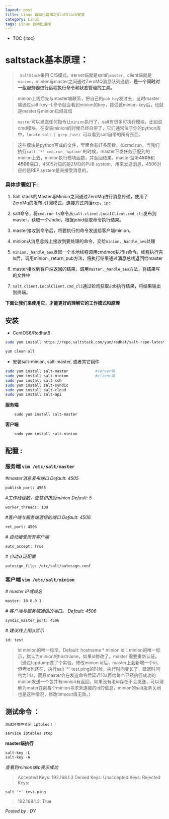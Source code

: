 ```yaml
---
layout: post
title: Linux 自动化运维之SlatStack安装
category: Linux
tags: Linux 自动化运维
---
```


* TOC 
{:toc}





# saltstack基本原理：

> ` SaltStack`采用 C/S模式，server端就是salt的`master`，client端就是`minion`，minion与master之间通过ZeroMQ消息队列通信，**是一个同时对一组服务器进行远程执行命令和状态管理的工具。**

> minion上线后先与master端联系，把自己的`pub key`发过去，这时master端通过salt-key -L命令就会看到minion的key，接受该minion-key后，也就是master与minion已经互信

>  `master`可以发送任何指令让`minion`执行了，salt有很多可执行模块，比如说cmd模块，在安装minion的时候已经自带了，它们通常位于你的python库中，`locate salt | grep /usr/ `可以看到salt自带的所有东西。

>  这些模块是python写成的文件，里面会有好多函数，如cmd.run，当我们执行`salt '*' cmd.run 'uptime'`的时候，master下发任务匹配到的minion上去，minion执行模块函数，并返回结果。master监听**4505**和**4506**端口，4505对应的是ZMQ的PUB system，用来发送消息，4506对应的是REP system是来接受消息的。


### 具体步骤如下:

1. Salt stack的Master与Minion之间通过ZeroMq进行消息传递，使用了ZeroMq的发布-订阅模式，连接方式包括`tcp`，`ipc`

2. salt命令，将`cmd.run ls`命令从`salt.client.LocalClient.cmd_cli`发布到master，获取一个Jodid，根据jobid获取命令执行结果。

3. master接收到命令后，将要执行的命令发送给客户端minion。

4. minion从消息总线上接收到要处理的命令，交给`minion._handle_aes`处理

5. `minion._handle_aes`发起一个本地线程调用cmdmod执行ls命令。线程执行完ls后，调用minion._return_pub方法，将执行结果通过消息总线返回给master

6. master接收到客户端返回的结果，调用`master._handle_aes`方法，将结果写的文件中

7. `salt.client.LocalClient.cmd_cli`通过轮询获取Job执行结果，将结果输出到终端。

**下面让我们来使用它，才能更好的理解它的工作模式和原理**

## 安装
* CentOS6/Redhat6

```bash
sudo yum install https://repo.saltstack.com/yum/redhat/salt-repo-latest-1.el6.noarch.rpm
```

```bash
yum clean all
```

* 安装salt-minion, salt-master, 或者其它组件

```bash
sudo yum install salt-master			#server端
sudo yum install salt-minion			#client端
sudo yum install salt-ssh
sudo yum install salt-syndic
sudo yum install salt-cloud
sudo yum install salt-api
```
**服务端**

```shell
    sudo yum install salt-master 
```

**客户端**

```shell
    sudo yum install salt-minion
```

## 配置  :

### 服务端 `vim /etc/salt/master`

*#master消息发布端口 Default: 4505*

`publish_port: 4505`    

*#工作线程数，应答和接受minion Default: 5*

`worker_threads: 100`

*#客户端与服务端通信的端口 Default: 4506*

`ret_port: 4506`    

*# 自动接受所有客户端*

`auto_accept: True` 

*# 自动认证配置*   

`autosign_file: /etc/salt/autosign.conf`

### 客户端 `vim /etc/salt/minion`

*# master IP或域名*

`master: 10.0.0.1`

*# 客户端与服务端通信的端口。 Default: 4506*

`syndic_master_port: 4506`

*# 建议线上用ip显示*

`id: test`

>id minion的唯一标示。Default: hostname *
> minion id：minion的唯一标示，默认为minion的hostname，如果id修改了，master 需要重新认证。
> （通过tcpdump做了个实验，修改minion id后，master上会新增一个id，但老id也还在，执行salt '*' test.ping的时候，执行时间变长了，延迟时间约为14s，而且master会在发送命令后延迟10s再给每个已经执行成功的minion发送一个包并有minion有返回，如果没有老id存在不会发送，可以理解为mater在向每个minion寻求未连接的id的信息，minion的salt服务关闭也是这种情况，修改timeout值无效。）


## 测试命令 ： 

`测试环境中关闭 iptbles！！`

```shell
service iptables stop
```

**master端执行**

```shell
salt-key -L	
salt-key -A
```

*查看到minion端ip表示成功*

> Accepted Keys:
192.168.1.3
Denied Keys:
Unaccepted Keys:
Rejected Keys:

```shell
salt '*' test.ping
```

> 192.168.1.3:
    True


*Posted by : DY*
